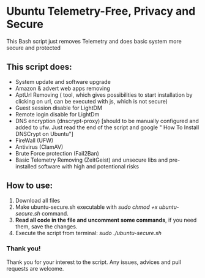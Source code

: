 # Ubuntu Telemetry-Free, Privacy and Secure
This Bash script just removes Telemetry and does basic system more secure and protected

## This script does:
* System update and software upgrade
* Amazon & advert web apps removing
* AptUrl Removing ( tool, which gives possibilities to start installation by clicking on url, can be executed with js, which is not secure)
* Guest session disable for LightDM
* Remote login disable for LightDm
* DNS encryption (dnscrypt-proxy) [should to be manually configured and added to ufw. Just read the end of the script and google "
How To Install DNSCrypt on Ubuntu"]
* FireWall (UFW)
* Antivirus (ClamAV)
* Brute Force protection (Fail2Ban)
* Basic Telemetry Removing (ZeitGeist) and unsecure libs and pre-installed software with high and potentional risks

## How to use:
1. Download all files
2. Make ubuntu-secure.sh executable with *sudo chmod +x ubuntu-secure.sh* command.
3. **Read all code in the file and uncomment some commands**, if you need them, save the changes.
4. Execute the script from terminal: *sudo ./ubuntu-secure.sh*

### Thank you!

Thank you for your interest to the script. Any issues, advices and pull requests are welcome.

